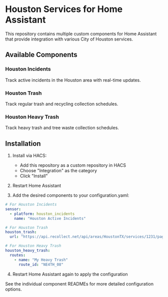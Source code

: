 # Houston Services for Home Assistant

This repository contains multiple custom components for Home Assistant that provide integration with various City of Houston services.

## Available Components

### Houston Incidents
Track active incidents in the Houston area with real-time updates.

### Houston Trash
Track regular trash and recycling collection schedules.

### Houston Heavy Trash
Track heavy trash and tree waste collection schedules.

## Installation

1. Install via HACS:
   - Add this repository as a custom repository in HACS
   - Choose "Integration" as the category
   - Click "Install"

2. Restart Home Assistant

3. Add the desired components to your configuration.yaml:

```yaml
# For Houston Incidents
sensor:
  - platform: houston_incidents
    name: "Houston Active Incidents"

# For Houston Trash
houston_trash:
  url: "https://api.recollect.net/api/areas/HoustonTX/services/1231/pages/en-US/place_calendar.json"

# For Houston Heavy Trash
houston_heavy_trash:
  routes:
    - name: "My Heavy Trash"
      route_id: "NE4TH_08"
```

4. Restart Home Assistant again to apply the configuration

See the individual component READMEs for more detailed configuration options. 